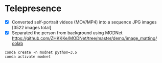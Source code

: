 # Telepresence

- [x] Converted self-portrait videos (MOV/MP4) into a sequence JPG images [3522 images total]
- [x] Separated the person from background using MODNet https://github.com/ZHKKKe/MODNet/tree/master/demo/image_matting/colab <br>
```
conda create -n modnet python=3.6
conda activate modnet
```
